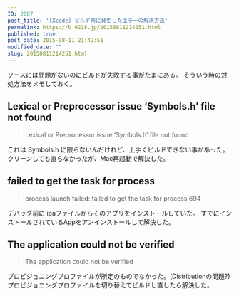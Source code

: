 ```yaml
---
ID: 2087
post_title: '[Xcode] ビルド時に発生したエラーの解決方法'
permalink: https://b.0218.jp/20150811214251.html
published: true
post_date: 2015-08-11 21:42:51
modified_date: ""
slug: 20150811214251.html
---
```

ソースには問題がないのにビルドが失敗する事がたまにある。
そういう時の対処方法をメモしておく。
<!--more-->
<h2>Lexical or Preprocessor issue ‘Symbols.h’ file not found</h2>
<blockquote>
  Lexical or Preprocessor issue ‘Symbols.h’ file not found
</blockquote>
これは Symbols.h に限らないんだけれど、上手くビルドできない事があった。
クリーンしても直らなかったが、Mac再起動で解決した。

<h2>failed to get the task for process</h2>
<blockquote>
  process launch failed: failed to get the task for process 694
</blockquote>
デバッグ前に ipaファイルからそのアプリをインストールしていた。
すでにインストールされているAppをアンインストールして解決した。

<h2>The application could not be verified</h2>
<blockquote>
  The application could not be verified
</blockquote>

プロビジョニングプロファイルが所定のものでなかった。(Distributionの問題?)
プロビジョニングプロファイルを切り替えてビルドし直したら解決した。